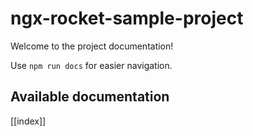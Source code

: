 # ngx-rocket-sample-project

Welcome to the project documentation!

Use `npm run docs` for easier navigation.

## Available documentation

[[index]]
